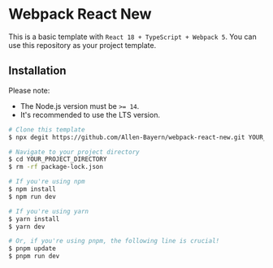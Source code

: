 # Webpack React New

This is a basic template with `React 18 + TypeScript + Webpack 5`. You can use this repository as your project template.

## Installation

Please note:

* The Node.js version must be `>= 14`.
* It's recommended to use the LTS version.

```sh
# Clone this template
$ npx degit https://github.com/Allen-Bayern/webpack-react-new.git YOUR_PROJECT_DIRECTORY

# Navigate to your project directory
$ cd YOUR_PROJECT_DIRECTORY
$ rm -rf package-lock.json

# If you're using npm
$ npm install
$ npm run dev

# If you're using yarn
$ yarn install
$ yarn dev

# Or, if you're using pnpm, the following line is crucial!
$ pnpm update
$ pnpm run dev
```
